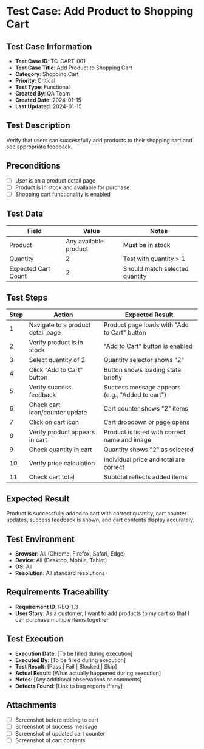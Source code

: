 # Test Case: Add Product to Shopping Cart

## Test Case Information
- **Test Case ID**: TC-CART-001
- **Test Case Title**: Add Product to Shopping Cart
- **Category**: Shopping Cart
- **Priority**: Critical
- **Test Type**: Functional
- **Created By**: QA Team
- **Created Date**: 2024-01-15
- **Last Updated**: 2024-01-15

## Test Description
Verify that users can successfully add products to their shopping cart and see appropriate feedback.

## Preconditions
- [ ] User is on a product detail page
- [ ] Product is in stock and available for purchase
- [ ] Shopping cart functionality is enabled

## Test Data
| Field | Value | Notes |
|-------|-------|-------|
| Product | Any available product | Must be in stock |
| Quantity | 2 | Test with quantity > 1 |
| Expected Cart Count | 2 | Should match selected quantity |

## Test Steps
| Step | Action | Expected Result |
|------|--------|-----------------|
| 1 | Navigate to a product detail page | Product page loads with "Add to Cart" button |
| 2 | Verify product is in stock | "Add to Cart" button is enabled |
| 3 | Select quantity of 2 | Quantity selector shows "2" |
| 4 | Click "Add to Cart" button | Button shows loading state briefly |
| 5 | Verify success feedback | Success message appears (e.g., "Added to cart") |
| 6 | Check cart icon/counter update | Cart counter shows "2" items |
| 7 | Click on cart icon | Cart dropdown or page opens |
| 8 | Verify product appears in cart | Product is listed with correct name and image |
| 9 | Check quantity in cart | Quantity shows "2" as selected |
| 10 | Verify price calculation | Individual price and total are correct |
| 11 | Check cart total | Subtotal reflects added items |

## Expected Result
Product is successfully added to cart with correct quantity, cart counter updates, success feedback is shown, and cart contents display accurately.

## Test Environment
- **Browser**: All (Chrome, Firefox, Safari, Edge)
- **Device**: All (Desktop, Mobile, Tablet)
- **OS**: All
- **Resolution**: All standard resolutions

## Requirements Traceability
- **Requirement ID**: REQ-1.3
- **User Story**: As a customer, I want to add products to my cart so that I can purchase multiple items together

## Test Execution
- **Execution Date**: [To be filled during execution]
- **Executed By**: [To be filled during execution]
- **Test Result**: [Pass | Fail | Blocked | Skip]
- **Actual Result**: [What actually happened during execution]
- **Notes**: [Any additional observations or comments]
- **Defects Found**: [Link to bug reports if any]

## Attachments
- [ ] Screenshot before adding to cart
- [ ] Screenshot of success message
- [ ] Screenshot of updated cart counter
- [ ] Screenshot of cart contents
